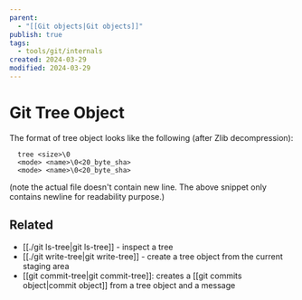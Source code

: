 ```yaml
---
parent:
  - "[[Git objects|Git objects]]"
publish: true
tags:
  - tools/git/internals
created: 2024-03-29
modified: 2024-03-29
---
```

# Git Tree Object
The format of tree object looks like the following (after Zlib decompression):
```
  tree <size>\0
  <mode> <name>\0<20_byte_sha>
  <mode> <name>\0<20_byte_sha>
```
(note the actual file doesn't contain new line. The above snippet only contains newline for readability purpose.)

## Related
- [[./git ls-tree|git ls-tree]] - inspect a tree
- [[./git write-tree|git write-tree]] - create a tree object from the current staging area
- [[git commit-tree|git commit-tree]]: creates a [[git commits object|commit object]] from a tree object and a message